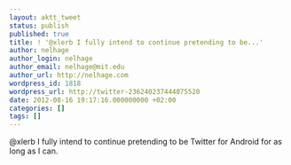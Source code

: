 ```yaml
---
layout: aktt_tweet
status: publish
published: true
title: ! '@xlerb I fully intend to continue pretending to be...'
author: nelhage
author_login: nelhage
author_email: nelhage@mit.edu
author_url: http://nelhage.com
wordpress_id: 1818
wordpress_url: http://twitter-236240237444075520
date: 2012-08-16 19:17:16.000000000 +02:00
categories: []
tags: []
---
```

@xlerb I fully intend to continue pretending to be Twitter for Android for as long as I can.
